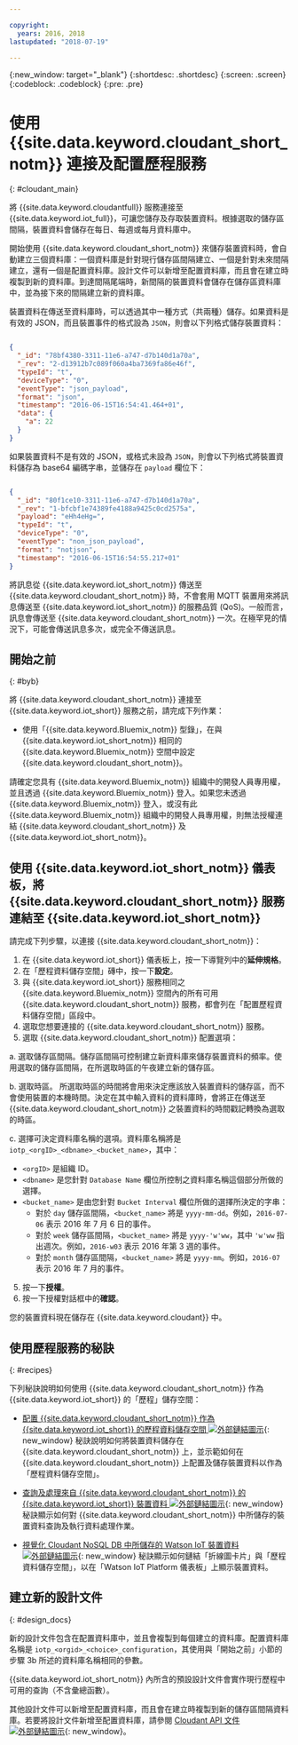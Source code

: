 ```yaml
---

copyright:
  years: 2016, 2018
lastupdated: "2018-07-19"

---
```


{:new_window: target="\_blank"}
{:shortdesc: .shortdesc}
{:screen: .screen}
{:codeblock: .codeblock}
{:pre: .pre}

# 使用 {{site.data.keyword.cloudant_short_notm}} 連接及配置歷程服務  
{: #cloudant_main}

將 {{site.data.keyword.cloudantfull}} 服務連接至 {{site.data.keyword.iot_full}}，可讓您儲存及存取裝置資料。根據選取的儲存區間隔，裝置資料會儲存在每日、每週或每月資料庫中。

開始使用 {{site.data.keyword.cloudant_short_notm}} 來儲存裝置資料時，會自動建立三個資料庫：一個資料庫是針對現行儲存區間隔建立、一個是針對未來間隔建立，還有一個是配置資料庫。設計文件可以新增至配置資料庫，而且會在建立時複製到新的資料庫。到達間隔尾端時，新間隔的裝置資料會儲存在儲存區資料庫中，並為接下來的間隔建立新的資料庫。

裝置資料在傳送至資料庫時，可以透過其中一種方式（共兩種）儲存。如果資料是有效的 JSON，而且裝置事件的格式設為 `JSON`，則會以下列格式儲存裝置資料：

```json

{
  "_id": "78bf4380-3311-11e6-a747-d7b140d1a70a",
  "_rev": "2-d13912b7c089f060a4ba7369fa86e46f",
  "typeId": "t",
  "deviceType": "0",
  "eventType": "json_payload",
  "format": "json",
  "timestamp": "2016-06-15T16:54:41.464+01",
  "data": {
    "a": 22
  }
}

```

如果裝置資料不是有效的 JSON，或格式未設為 `JSON`，則會以下列格式將裝置資料儲存為 base64 編碼字串，並儲存在 `payload` 欄位下：

```json

{
  "_id": "80f1ce10-3311-11e6-a747-d7b140d1a70a",
  "_rev": "1-bfcbf1e74389fe4188a9425c0cd2575a",
  "payload": "eHh4eHg=",
  "typeId": "t",
  "deviceType": "0",
  "eventType": "non_json_payload",
  "format": "notjson",
  "timestamp": "2016-06-15T16:54:55.217+01"
}

```
將訊息從 {{site.data.keyword.iot_short_notm}} 傳送至 {{site.data.keyword.cloudant_short_notm}} 時，不會套用 MQTT 裝置用來將訊息傳送至 {{site.data.keyword.iot_short_notm}} 的服務品質 (QoS)。一般而言，訊息會傳送至 {{site.data.keyword.cloudant_short_notm}} 一次。在極罕見的情況下，可能會傳送訊息多次，或完全不傳送訊息。 

## 開始之前  
{: #byb}

將 {{site.data.keyword.cloudant_short_notm}} 連接至 {{site.data.keyword.iot_short}} 服務之前，請完成下列作業：

- 使用「{{site.data.keyword.Bluemix_notm}} 型錄」，在與 {{site.data.keyword.iot_short_notm}} 相同的 {{site.data.keyword.Bluemix_notm}} 空間中設定 {{site.data.keyword.cloudant_short_notm}}。

請確定您具有 {{site.data.keyword.Bluemix_notm}} 組織中的開發人員專用權，並且透過 {{site.data.keyword.Bluemix_notm}} 登入。如果您未透過 {{site.data.keyword.Bluemix_notm}} 登入，或沒有此 {{site.data.keyword.Bluemix_notm}} 組織中的開發人員專用權，則無法授權連結 {{site.data.keyword.cloudant_short_notm}} 及 {{site.data.keyword.iot_short_notm}}。

## 使用 {{site.data.keyword.iot_short_notm}} 儀表板，將 {{site.data.keyword.cloudant_short_notm}} 服務連結至 {{site.data.keyword.iot_short_notm}}

請完成下列步驟，以連接 {{site.data.keyword.cloudant_short_notm}}：

1. 在 {{site.data.keyword.iot_short}} 儀表板上，按一下導覽列中的**延伸規格**。
2. 在「歷程資料儲存空間」磚中，按一下**設定**。
2. 與 {{site.data.keyword.iot_short}} 服務相同之 {{site.data.keyword.Bluemix_notm}} 空間內的所有可用 {{site.data.keyword.cloudant_short_notm}} 服務，都會列在「配置歷程資料儲存空間」區段中。
3. 選取您想要連接的 {{site.data.keyword.cloudant_short_notm}} 服務。
4. 選取 {{site.data.keyword.cloudant_short_notm}} 配置選項：

  a. 選取儲存區間隔。儲存區間隔可控制建立新資料庫來儲存裝置資料的頻率。使用選取的儲存區間隔，在所選取時區的午夜建立新的儲存區。

  b. 選取時區。
 所選取時區的時間將會用來決定應該放入裝置資料的儲存區，而不會使用裝置的本機時間。決定在其中輸入資料的資料庫時，會將正在傳送至 {{site.data.keyword.cloudant_short_notm}} 之裝置資料的時間戳記轉換為選取的時區。

  c. 選擇可決定資料庫名稱的選項。資料庫名稱將是 `iotp_<orgID>_<dbname>_<bucket_name>`，其中：

   * `<orgID>` 是組織 ID。
   * `<dbname>` 是您針對 `Database Name` 欄位所控制之資料庫名稱這個部分所做的選擇。
   * `<bucket_name>` 是由您針對 `Bucket Interval` 欄位所做的選擇所決定的字串：
     * 對於 `day` 儲存區間隔，`<bucket_name>` 將是 `yyyy-mm-dd`。例如，`2016-07-06` 表示 2016 年 7 月 6 日的事件。
     * 對於 `week` 儲存區間隔，`<bucket_name>` 將是 `yyyy-'w'ww`，其中 `'w'ww` 指出週次。例如，`2016-w03` 表示 2016 年第 3 週的事件。
     * 對於 `month` 儲存區間隔，`<bucket_name>` 將是 `yyyy-mm`。例如，`2016-07` 表示 2016 年 7 月的事件。

5. 按一下**授權**。
6. 按一下授權對話框中的**確認**。

您的裝置資料現在儲存在 {{site.data.keyword.cloudant}} 中。

## 使用歷程服務的秘訣  
{: #recipes}

下列秘訣說明如何使用 {{site.data.keyword.cloudant_short_notm}} 作為 {{site.data.keyword.iot_short}} 的「歷程」儲存空間：

- [配置 {{site.data.keyword.cloudant_short_notm}} 作為 {{site.data.keyword.iot_short}} 的歷程資料儲存空間 ![外部鏈結圖示](../../icons/launch-glyph.svg "外部鏈結圖示")](https://developer.ibm.com/recipes/tutorials/cloudant-nosql-db-as-historian-data-storage-for-ibm-watson-iot-parti/){: new_window} 秘訣說明如何將裝置資料儲存在 {{site.data.keyword.cloudant_short_notm}} 上，並示範如何在 {{site.data.keyword.cloudant_short_notm}} 上配置及儲存裝置資料以作為「歷程資料儲存空間」。

- [查詢及處理來自 {{site.data.keyword.cloudant_short_notm}} 的 {{site.data.keyword.iot_short}} 裝置資料 ![外部鏈結圖示](../../icons/launch-glyph.svg "外部鏈結圖示")](https://developer.ibm.com/recipes/tutorials/cloudant-nosql-db-as-historian-data-storage-for-ibm-watson-iot-partii){: new_window} 秘訣顯示如何對 {{site.data.keyword.cloudant_short_notm}} 中所儲存的裝置資料查詢及執行資料處理作業。

- [視覺化 Cloudant NoSQL DB 中所儲存的 Watson IoT 裝置資料 ![外部鏈結圖示](../../icons/launch-glyph.svg "外部鏈結圖示")](https://developer.ibm.com/recipes/?post_type=pnext_tutorial&p=27327){: new_window} 秘訣顯示如何鏈結「折線圖卡片」與「歷程資料儲存空間」，以在「Watson IoT Platform 儀表板」上顯示裝置資料。


## 建立新的設計文件  
{: #design_docs}

新的設計文件包含在配置資料庫中，並且會複製到每個建立的資料庫。配置資料庫名稱是 `iotp_<orgid>_<choice>_configuration`，其使用與「開始之前」小節的步驟 3b 所述的資料庫名稱相同的參數。

{{site.data.keyword.iot_short_notm}} 內所含的預設設計文件會實作現行歷程中可用的查詢（不含彙總函數）。

其他設計文件可以新增至配置資料庫，而且會在建立時複製到新的儲存區間隔資料庫。若要將設計文件新增至配置資料庫，請參閱 [Cloudant API 文件 ![外部鏈結圖示](../icons/launch-glyph.svg "外部鏈結圖示")](https://docs.cloudant.com/document.html){: new_window}。

<!--  # Related links
{: #rellinks}
* [Querying your {{site.data.keyword.cloudant_short_notm}}](link) -->
